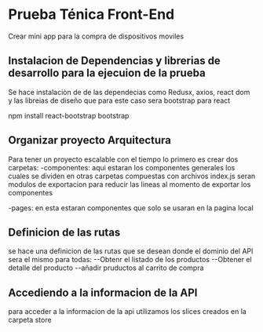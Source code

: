 # Prueba Ténica Front-End

Crear mini app para la compra de dispositivos moviles

## Instalacion de Dependencias y librerias de desarrollo para la ejecuion de la prueba

Se hace instalaciòn de de las dependecias como Redusx, axios, react dom y las libreias de diseño que para este caso sera bootstrap para react

npm install react-bootstrap bootstrap

## Organizar proyecto Arquitectura

Para tener un proyecto escalable con el tiempo lo primero es crear dos carpetas:
-componentes: aqui estaran los componentes generales los cuales se dividen en otras carpetas compuestas con archivos index.js seran modulos de exportacion para reducir las lineas al momento de exportar los componentes

-pages: en esta estaran componentes que solo se usaran en la pagina local

## Definicion de las rutas

se hace una definicion de las rutas que se desean donde el dominio del API sera el mismo para todas:
--Obtenr el listado de los productos
--Obtener el detalle del producto
--añadir pruductos al carrito de compra

## Accediendo a la informacion de la API

para acceder a la informacion de la api utilizamos los slices creados en la carpeta store
